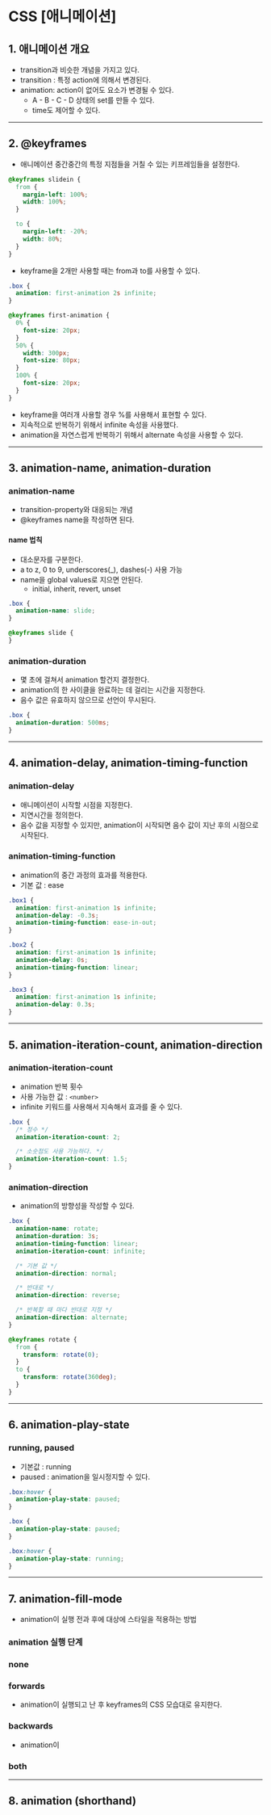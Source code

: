 # CSS [애니메이션]

## 1. 애니메이션 개요

- transition과 비슷한 개념을 가지고 있다.
- transition : 특정 action에 의해서 변경된다.
- animation: action이 없어도 요소가 변경될 수 있다.
  - A - B - C - D 상태의 set를 만들 수 있다.
  - time도 제어할 수 있다.

---

## 2. @keyframes

- 애니메이션 중간중간의 특정 지점들을 거칠 수 있는 키프레임들을 설정한다.

```css
@keyframes slidein {
  from {
    margin-left: 100%;
    width: 100%;
  }

  to {
    margin-left: -20%;
    width: 80%;
  }
}
```

- keyframe을 2개만 사용할 때는 from과 to를 사용할 수 있다.

```css
.box {
  animation: first-animation 2s infinite;
}

@keyframes first-animation {
  0% {
    font-size: 20px;
  }
  50% {
    width: 300px;
    font-size: 80px;
  }
  100% {
    font-size: 20px;
  }
}
```

- keyframe을 여러개 사용할 경우 %를 사용해서 표현할 수 있다.
- 지속적으로 반복하기 위해서 infinite 속성을 사용했다.
- animation을 자연스럽게 반복하기 위해서 alternate 속성을 사용할 수 있다.

---

## 3. animation-name, animation-duration

### animation-name

- transition-property와 대응되는 개념
- @keyframes name을 작성하면 된다.

#### name 법칙

- 대소문자를 구분한다.
- a to z, 0 to 9, underscores(\_), dashes(-) 사용 가능
- name을 global values로 지으면 안된다.
  - initial, inherit, revert, unset

```css
.box {
  animation-name: slide;
}

@keyframes slide {
}
```

### animation-duration

- 몇 초에 걸쳐서 animation 할건지 결정한다.
- animation의 한 사이클을 완료하는 데 걸리는 시간을 지정한다.
- 음수 값은 유효하지 않으므로 선언이 무시된다.

```css
.box {
  animation-duration: 500ms;
}
```

---

## 4. animation-delay, animation-timing-function

### animation-delay

- 애니메이션이 시작할 시점을 지정한다.
- 지연시간을 정의한다.
- 음수 값을 지정할 수 있지만, animation이 시작되면 음수 값이 지난 후의 시점으로 시작된다.

### animation-timing-function

- animation의 중간 과정의 효과를 적용한다.
- 기본 값 : ease

```css
.box1 {
  animation: first-animation 1s infinite;
  animation-delay: -0.3s;
  animation-timing-function: ease-in-out;
}

.box2 {
  animation: first-animation 1s infinite;
  animation-delay: 0s;
  animation-timing-function: linear;
}

.box3 {
  animation: first-animation 1s infinite;
  animation-delay: 0.3s;
}
```

---

## 5. animation-iteration-count, animation-direction

### animation-iteration-count

- animation 반복 횟수
- 사용 가능한 값 : `<number>`
- infinite 키워드를 사용해서 지속해서 효과를 줄 수 있다.

```css
.box {
  /* 정수 */
  animation-iteration-count: 2;

  /* 소숫점도 사용 가능하다. */
  animation-iteration-count: 1.5;
}
```

### animation-direction

- animation의 방향성을 작성할 수 있다.

```css
.box {
  animation-name: rotate;
  animation-duration: 3s;
  animation-timing-function: linear;
  animation-iteration-count: infinite;

  /* 기본 값 */
  animation-direction: normal;

  /* 반대로 */
  animation-direction: reverse;

  /* 반복할 때 마다 반대로 지정 */
  animation-direction: alternate;
}

@keyframes rotate {
  from {
    transform: rotate(0);
  }
  to {
    transform: rotate(360deg);
  }
}
```

---

## 6. animation-play-state

### running, paused

- 기본값 : running
- paused : animation을 일시정지할 수 있다.

```css
.box:hover {
  animation-play-state: paused;
}
```

```css
.box {
  animation-play-state: paused;
}

.box:hover {
  animation-play-state: running;
}
```

---

## 7. animation-fill-mode

- animation이 실행 전과 후에 대상에 스타일을 적용하는 방법

### animation 실행 단계

### none

### forwards

- animation이 실행되고 난 후 keyframes의 CSS 모습대로 유지한다.

### backwards

- animation이

### both

---

## 8. animation (shorthand)
